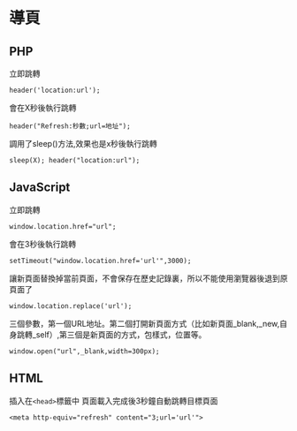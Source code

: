 # 導頁

## PHP
立即跳轉
```
header('location:url');
```  

會在X秒後執行跳轉
```
header("Refresh:秒數;url=地址");
```  

調用了sleep()方法,效果也是x秒後執行跳轉
```
sleep(X); header("location:url");
```  

## JavaScript
立即跳轉
```
window.location.href="url";
```  

會在3秒後執行跳轉
```
setTimeout("window.location.href='url'",3000);
```  

讓新頁面替換掉當前頁面，不會保存在歷史記錄裏，所以不能使用瀏覽器後退到原頁面了
```
window.location.replace('url');
```  

三個參數，第一個URL地址。第二個打開新頁面方式（比如新頁面_blank,_new,自身跳轉_self）,第三個是新頁面的方式，包樣式，位置等。
```
window.open("url",_blank,width=300px);
```  

## HTML
插入在`<head>`標籤中 頁面載入完成後3秒鐘自動跳轉目標頁面
```
<meta http-equiv="refresh" content="3;url='url'">
```